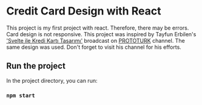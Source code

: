 # Credit Card Design with React

This project is my first project with react. Therefore, there may be errors. Card design is not responsive. 
This project was inspired by Tayfun Erbilen's ['Svelte ile Kredi Kartı Tasarımı'](https://www.youtube.com/watch?v=M1VJJ7xn5Ng) broadcast on [PROTOTURK](https://www.youtube.com/c/PROTOTURKCOM) channel. The same design was used. Don't forget to visit his channel for his efforts.

## Run the project

In the project directory, you can run:

### `npm start`